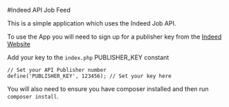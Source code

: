 #Indeed API Job Feed

This is a simple application which uses the Indeed Job API.

To use the App you will need to sign up for a publisher key from the [Indeed Website](https://ads.indeed.com/jobroll/signup)

Add your key to the `index.php` PUBLISHER_KEY constant

```
// Set your API Publisher number
define('PUBLISHER_KEY', 123456); // Set your key here

```

You will also need to ensure you have composer installed and then run `composer install`.